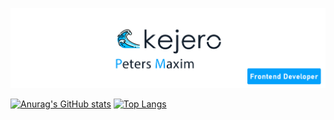 ![Header](https://raw.githubusercontent.com/kejjero/kejjero/main/assets/banner.jpg)

[![Anurag's GitHub stats](https://github-readme-stats.vercel.app/api?username=kejjero)](https://github.com/anuraghazra/github-readme-stats)
[![Top Langs](https://github-readme-stats.vercel.app/api/top-langs/?username=kejjero&langs_count=8)](https://github.com/anuraghazra/github-readme-stats)

<!-- ### Hi there 👋 -->

<!--
**kejjero/kejjero** is a ✨ _special_ ✨ repository because its `README.md` (this file) appears on your GitHub profile.

Here are some ideas to get you started:

- 🔭 I’m currently working on ...
- 🌱 I’m currently learning ...
- 👯 I’m looking to collaborate on ...
- 🤔 I’m looking for help with ...
- 💬 Ask me about ...
- 📫 How to reach me: ...
- 😄 Pronouns: ...
- ⚡ Fun fact: ...
-->


<!-- - 🌱 I am currently studying at the Yandex Practicum a Web Developer (Frontend)


Projects under development: -->

<!-- 
About me: 


Projects under development(ПРоекты в разработке):


- 📫 How to reach me(Связаться со мной):
email: kejeroarts@yandex.ru -->
